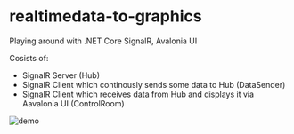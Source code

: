 # realtimedata-to-graphics
Playing around with .NET Core SignalR, Avalonia UI

Cosists of:
- SignalR Server (Hub)
- SignalR Client which continously sends some data to Hub (DataSender)
- SignalR Client which receives data from Hub and displays it via Aavalonia UI (ControlRoom)

![demo](https://github.com/ltodt/realtimedata-to-graphics/blob/master/demo.gif)